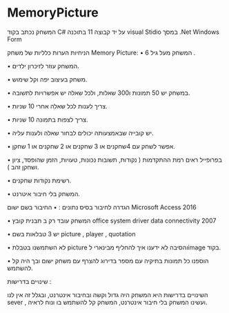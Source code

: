 # MemoryPicture
המשחק נכתב בקוד C#  על יד קבוצה 11 בתוכנה visual Stidio  במסך .Net Windows Form 

הניחיות הערות כלליות של משחק Memory Picture:
•	המשחק מעל גיל  6 .

•	המשחק עוזר לזיכרון ילדים.

•	משחק בעיצוב יפה וקל שימוש.

•	במשחק יש 50 תמונות ו300 שאלות, ולכל שאלה יש אפשרויות לתשובה.

•	צריך לענות לכל שאלה אחרי 10 שניות.

•	צריך לצפות בתמונה 10 שניות.

•	יש קובייה שבאמצעותה יכולים לבחור שאלה ולענות עליה. 

•	אפשר לשחק עם 4שחקנים או 3 שחקנים או 2 שחקנים או 1 שחקן.

•	בפרופייל ראים רמת ההתקדמות ( נקודות, תשובות נכונות, טעויות, הזמן שהופסד, ציון ושחקן זהב ).

•	רשימת נקודות שחקנים.

•	המשחק בלי חיבור איטרנט.




הגדרה לחיבור בסיס נתונים :
•	החיבור בשם ישום Microsoft Access 2016   

•	המשחק עובד רק ב תבנית קובץ  office system driver data connectivity 2007   

•	יש 3 טבלאות בשם picture , player , quotation 

•	 לא השתמשנו בטבלת  picture והסיבה לא ידענו איך להחליף מבינארי לimage  בקוד.

•	הוספנו כל תמונות בתיקיה עם מספר בדירוג להצרף עם משחק ישום ובך היה קל להשתמש.


שינויים בדרישות :


השינויים בדרישות היא המשחק היה גדול וקשה ובחיבור אינטרנט, ובגלל זה אין לנו sever , ועשינו המשחק בלי חיבור אינטרנט, המשחק קל להשתמש בו ונוח לראיה.
